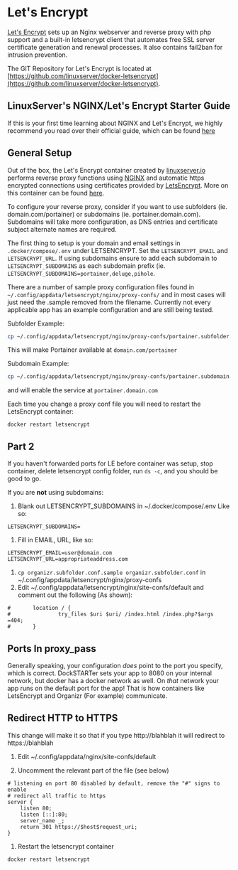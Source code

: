 # Let's Encrypt

[Let's Encrypt](https://letsencrypt.org/) sets up an Nginx webserver and reverse proxy with php support and a built-in letsencrypt client that automates free SSL server certificate generation and renewal processes. It also contains fail2ban for intrusion prevention.

The GIT Repository for Let's Encrypt is located at [https://github.com/linuxserver/docker-letsencrypt](https://github.com/linuxserver/docker-letsencrypt).

## LinuxServer's NGINX/Let's Encrypt Starter Guide

If this is your first time learning about NGINX and Let's Encrypt, we highly recommend you read over their official guide, which can be found [here](https://blog.linuxserver.io/2019/04/25/letsencrypt-nginx-starter-guide/)

## General Setup

Out of the box, the Let's Encrypt container created by [linuxserver.io](https://www.linuxserver.io/) performs reverse proxy functions using [NGINX](https://www.nginx.com/) and automatic https encrypted connections using certificates provided by [LetsEncrypt](https://letsencrypt.org/). More on this container can be found [here](https://hub.docker.com/r/linuxserver/letsencrypt/).

To configure your reverse proxy, consider if you want to use subfolders (ie. domain.com/portainer) or subdomains (ie. portainer.domain.com). Subdomains will take more configuration, as DNS entries and certificate subject alternate names are required.

The first thing to setup is your domain and email settings in `.docker/compose/.env` under LETSENCRYPT. Set the `LETSENCRYPT_EMAIL` and `LETSENCRYPT_URL`. If using subdomains ensure to add each subdomain to `LETSENCRYPT_SUBDOMAINS` as each subdomain prefix (ie. `LETSENCRYPT_SUBDOMAINS=portainer,deluge,pihole`.

There are a number of sample proxy configuration files found in `~/.config/appdata/letsencrypt/nginx/proxy-confs/` and in most cases will just need the .sample removed from the filename. Currently not every applicable app has an example configuration and are still being tested.

Subfolder Example:

```bash
cp ~/.config/appdata/letsencrypt/nginx/proxy-confs/portainer.subfolder.conf.sample ~/.config/appdata/letsencrypt/nginx/proxy-confs/portainer.subfolder.conf
```

This will make Portainer available at `domain.com/portainer`

Subdomain Example:

```bash
cp ~/.config/appdata/letsencrypt/nginx/proxy-confs/portainer.subdomain.conf.sample ~/.config/appdata/letsencrypt/nginx/proxy-confs/portainer.subdomain.conf
```

and will enable the service at `portainer.domain.com`

Each time you change a proxy conf file you will need to restart the LetsEncrypt container:

`docker restart letsencrypt`

## Part 2

If you haven't forwarded ports for LE before container was setup, stop container, delete letsencrypt config folder, run `ds -c`, and you should be good to go.

If you are **not** using subdomains:

1. Blank out LETSENCRYPT_SUBDOMAINS in ~/.docker/compose/.env Like so:

```nginx
LETSENCRYPT_SUBDOMAINS=
```

1. Fill in EMAIL, URL, like so:

```env
LETSENCRYPT_EMAIL=user@domain.com
LETSENCRYPT_URL=appropriateaddress.com
```

1. `cp organizr.subfolder.conf.sample organizr.subfolder.conf` in ~/.config/appdata/letsencrypt/nginx/proxy-confs
1. Edit ~/.config/appdata/letsencrypt/nginx/site-confs/default and comment out the following (As shown):

```nginx
#       location / {
#               try_files $uri $uri/ /index.html /index.php?$args =404;
#       }
```

## Ports In proxy_pass

Generally speaking, your configuration _does_ point to the port you specify, which is correct. DockSTARTer sets your app to 8080 on your internal network, but docker has a docker network as well. On _that_ network your app runs on the default port for the app! That is how containers like LetsEncrypt and Organizr (For example) communicate.

## Redirect HTTP to HTTPS

This change will make it so that if you type http://blahblah it will redirect to https://blahblah

1. Edit ~/.config/appdata/nginx/site-confs/default

1. Uncomment the relevant part of the file (see below)

```nginx
# listening on port 80 disabled by default, remove the "#" signs to enable
# redirect all traffic to https
server {
    listen 80;
    listen [::]:80;
    server_name _;
    return 301 https://$host$request_uri;
}
```

1. Restart the letsencrypt container

`docker restart letsencrypt`
